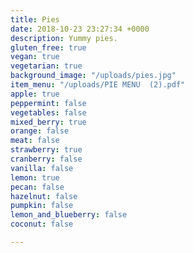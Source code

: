 ```yaml
---
title: Pies
date: 2018-10-23 23:27:34 +0000
description: Yummy pies.
gluten_free: true
vegan: true
vegetarian: true
background_image: "/uploads/pies.jpg"
item_menu: "/uploads/PIE MENU  (2).pdf"
apple: true
peppermint: false
vegetables: false
mixed_berry: true
orange: false
meat: false
strawberry: true
cranberry: false
vanilla: false
lemon: true
pecan: false
hazelnut: false
pumpkin: false
lemon_and_blueberry: false
coconut: false

---
```

